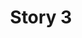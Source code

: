 ---
  title: "Story 3"
  description: "Lorem ipsum dolor sit amet, consectetur adipiscing elit. Donec ut pretium ligula. Sed non mauris vitae elit malesuada faucibus eu sed ligula."
  image: "https://images.unsplash.com/photo-1603232644140-bb47da511b92?auto=format&fit=crop&q=80&w=400&ixlib=rb-4.0.3&ixid=M3wxMjA3fDB8MHxwaG90by1wYWdlfHx8fGVufDB8fHx8fA%3D%3D"
---